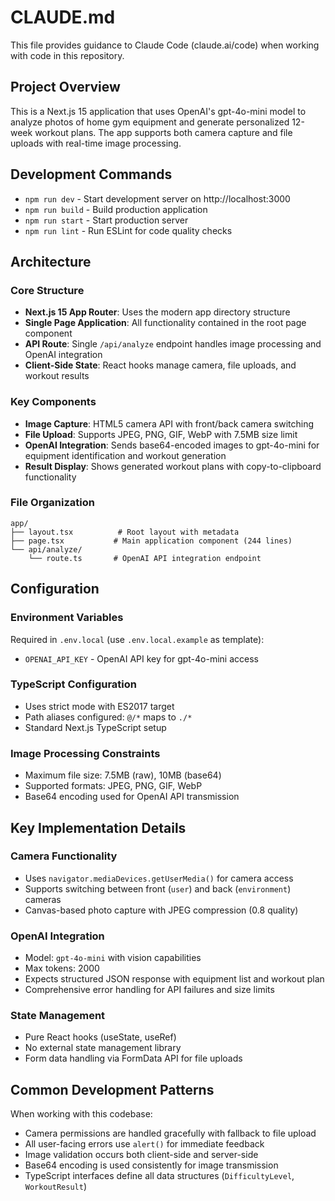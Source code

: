 # CLAUDE.md

This file provides guidance to Claude Code (claude.ai/code) when working with code in this repository.

## Project Overview

This is a Next.js 15 application that uses OpenAI's gpt-4o-mini model to analyze photos of home gym equipment and generate personalized 12-week workout plans. The app supports both camera capture and file uploads with real-time image processing.

## Development Commands

- `npm run dev` - Start development server on http://localhost:3000
- `npm run build` - Build production application
- `npm run start` - Start production server
- `npm run lint` - Run ESLint for code quality checks

## Architecture

### Core Structure
- **Next.js 15 App Router**: Uses the modern app directory structure
- **Single Page Application**: All functionality contained in the root page component
- **API Route**: Single `/api/analyze` endpoint handles image processing and OpenAI integration
- **Client-Side State**: React hooks manage camera, file uploads, and workout results

### Key Components
- **Image Capture**: HTML5 camera API with front/back camera switching
- **File Upload**: Supports JPEG, PNG, GIF, WebP with 7.5MB size limit
- **OpenAI Integration**: Sends base64-encoded images to gpt-4o-mini for equipment identification and workout generation
- **Result Display**: Shows generated workout plans with copy-to-clipboard functionality

### File Organization
```
app/
├── layout.tsx          # Root layout with metadata
├── page.tsx           # Main application component (244 lines)
└── api/analyze/
    └── route.ts       # OpenAI API integration endpoint
```

## Configuration

### Environment Variables
Required in `.env.local` (use `.env.local.example` as template):
- `OPENAI_API_KEY` - OpenAI API key for gpt-4o-mini access

### TypeScript Configuration
- Uses strict mode with ES2017 target
- Path aliases configured: `@/*` maps to `./*`
- Standard Next.js TypeScript setup

### Image Processing Constraints
- Maximum file size: 7.5MB (raw), 10MB (base64)
- Supported formats: JPEG, PNG, GIF, WebP
- Base64 encoding used for OpenAI API transmission

## Key Implementation Details

### Camera Functionality
- Uses `navigator.mediaDevices.getUserMedia()` for camera access
- Supports switching between front (`user`) and back (`environment`) cameras
- Canvas-based photo capture with JPEG compression (0.8 quality)

### OpenAI Integration
- Model: `gpt-4o-mini` with vision capabilities
- Max tokens: 2000
- Expects structured JSON response with equipment list and workout plan
- Comprehensive error handling for API failures and size limits

### State Management
- Pure React hooks (useState, useRef)
- No external state management library
- Form data handling via FormData API for file uploads

## Common Development Patterns

When working with this codebase:
- Camera permissions are handled gracefully with fallback to file upload
- All user-facing errors use `alert()` for immediate feedback
- Image validation occurs both client-side and server-side
- Base64 encoding is used consistently for image transmission
- TypeScript interfaces define all data structures (`DifficultyLevel`, `WorkoutResult`)